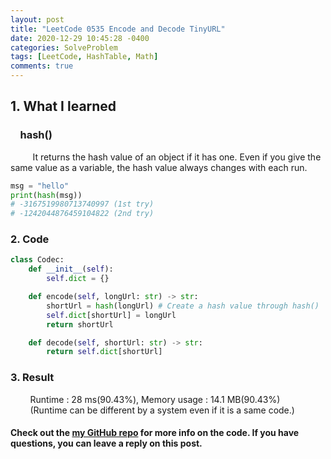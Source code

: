 ```yaml
---
layout: post
title: "LeetCode 0535 Encode and Decode TinyURL"
date: 2020-12-29 10:45:28 -0400
categories: SolveProblem
tags: [LeetCode, HashTable, Math]
comments: true
---
```


## 1. What I learned
### &nbsp;&nbsp;&nbsp;&nbsp;hash()
&nbsp;&nbsp;&nbsp;&nbsp;&nbsp;&nbsp;&nbsp;&nbsp; It returns the hash value of an object if it has one. Even if you give the same value as a variable, the hash value always changes with each run.
```python
msg = "hello"
print(hash(msg))
# -3167519980713740997 (1st try)
# -1242044876459104822 (2nd try)
```

### 2. Code
```python
class Codec:
    def __init__(self):
        self.dict = {}

    def encode(self, longUrl: str) -> str:
        shortUrl = hash(longUrl) # Create a hash value through hash()
        self.dict[shortUrl] = longUrl
        return shortUrl

    def decode(self, shortUrl: str) -> str:
        return self.dict[shortUrl]
```

### 3. Result
&nbsp;&nbsp;&nbsp;&nbsp;&nbsp;&nbsp;&nbsp;&nbsp;Runtime : 28 ms(90.43%), Memory usage : 14.1 MB(90.43%)  
&nbsp;&nbsp;&nbsp;&nbsp;&nbsp;&nbsp;&nbsp;&nbsp;(Runtime can be different by a system even if it is a same code.)

#### Check out the [my GitHub repo][hyuk-gh] for more info on the code. If you have questions, you can leave a reply on this post.
[hyuk-gh]:   https://github.com/dlgur1994/StudyAlgorithms
